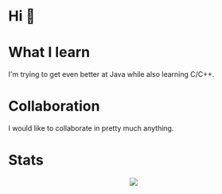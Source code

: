 # Hi :wave:

# What I learn
I'm trying to get even better at Java while also learning C/C++.

# Collaboration
I would like to collaborate in pretty much anything. 

# Stats
<p align="center"> 
    <img src="https://github-readme-stats.vercel.app/api?username=tim-tm&theme=dark" />
</p>


<!--
**sagar-viradiya/sagar-viradiya** is a ✨ _special_ ✨ repository because its `README.md` (this file) appears on your GitHub profile.

Here are some ideas to get you started:

- 🔭 I’m currently working on ...
- 🌱 I’m currently learning ...
- 👯 I’m looking to collaborate on ...
- 🤔 I’m looking for help with ...
- 💬 Ask me about ...
- 📫 How to reach me: ...
- 😄 Pronouns: ...
- ⚡ Fun fact: ...
-->
